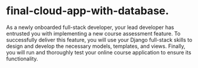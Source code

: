 # final-cloud-app-with-database.

As a newly onboarded full-stack developer, your lead developer has entrusted you with implementing a new course assessment feature. To successfully deliver this feature, you will use your Django full-stack skills to design and develop the necessary models, templates, and views. Finally, you will run and thoroughly test your online course application to ensure its functionality.
